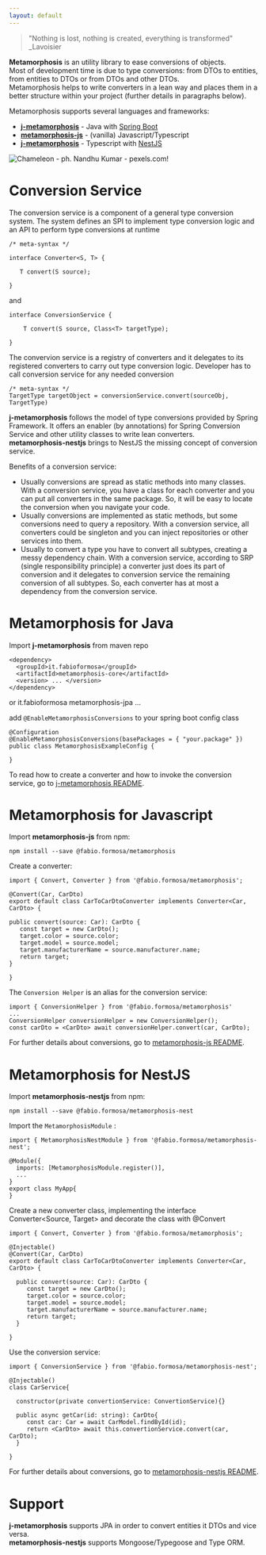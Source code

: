 ```yaml
---
layout: default
---
```


> "Nothing is lost, nothing is created, everything is transformed"
> _Lavoisier
  
  
**Metamorphosis** is an utility library to ease conversions of objects.  
Most of development time is due to type conversions: from DTOs to entities, from entities to DTOs or from DTOs and other DTOs.  
Metamorphosis helps to write converters in a lean way and places them in a better structure within your project (further details in paragraphs below).

Metamorphosis supports several languages and frameworks:
* **[j-metamorphosis](https://github.com/fabioformosa/j-metamorphosis)** - Java with [Spring Boot](https://spring.io/projects/spring-boot)
* **[metamorphosis-js](https://github.com/fabioformosa/metamorphosis-js)** - (vanilla) Javascript/Typescript
* **[j-metamorphosis](https://github.com/fabioformosa/metamorphosis-nestjs)** - Typescript with [NestJS](https://nestjs.com/)  
  

![Chameleon - ph. Nandhu Kumar - pexels.com!](https://images.pexels.com/photos/312826/pexels-photo-312826.jpeg?auto=compress&cs=tinysrgb&h=325&w=470 "Chameleon - ph. Nandhu Kumar - pexels.com")

# Conversion Service

The conversion service is a component of a general type conversion system. The system defines an SPI to implement type conversion logic and an API to perform type conversions at runtime

    /* meta-syntax */
    
    interface Converter<S, T> {

       T convert(S source);   
        
    }
    
 and
    
    interface ConversionService {
        
        T convert(S source, Class<T> targetType);
	
    }
    
The convervion service is a registry of converters and it delegates to its registered converters to carry out type conversion logic.
Developer has to call conversion service for any needed conversion

    /* meta-syntax */
    TargetType targetObject = conversionService.convert(sourceObj, TargetType)


**j-metamorphosis** follows the model of type conversions provided by Spring Framework. It offers an enabler (by annotations) for Spring Conversion Service and other utility classes to write lean converters.  
**metamorphosis-nestjs** brings to NestJS the missing concept of conversion service.

Benefits of a conversion service:
* Usually conversions are spread as static methods into many classes. With a conversion service, you have a class for each converter and you can put all converters in the same package. So, it will be easy to locate the conversion when you navigate your code.
* Usually conversions are implemented as static methods, but some conversions need to query a repository. With a conversion service, all converters could be singleton and you can inject repositories or other services into them.
* Usually to convert a type you have to convert all subtypes, creating a messy dependency chain. With a conversion service, according to SRP (single responsibility principle) a converter just does its part of conversion and it delegates to conversion service the remaining conversion of all subtypes. So, each converter has at most a dependency from the conversion service.

# Metamorphosis for Java

Import **j-metamorphosis** from maven repo

    <dependency>
      <groupId>it.fabioformosa</groupId>
      <artifactId>metamorphosis-core</artifactId>
      <version> ... </version>
    </dependency>
or
    <dependency>
      <groupId>it.fabioformosa</groupId>
      <artifactId>metamorphosis-jpa</artifactId>
      <version> ... </version>
    </dependency>
   
add `@EnableMetamorphosisConversions` to your spring boot config class

    @Configuration
    @EnableMetamorphosisConversions(basePackages = { "your.package" })
    public class MetamorphosisExampleConfig {

    }   
    
 To read how to create a converter and how to invoke the conversion service, go to [j-metamorphosis README](https://github.com/fabioformosa/j-metamorphosis).  

# Metamorphosis for Javascript

Import **metamorphosis-js** from npm:

``` npm install --save @fabio.formosa/metamorphosis ```

Create a converter:

    import { Convert, Converter } from '@fabio.formosa/metamorphosis';

    @Convert(Car, CarDto)
    export default class CarToCarDtoConverter implements Converter<Car, CarDto> {
  
    public convert(source: Car): CarDto {
       const target = new CarDto();
       target.color = source.color;
       target.model = source.model;
       target.manufacturerName = source.manufacturer.name;
       return target;
    }

    }

The `Conversion Helper` is an alias for the conversion service:
 
    import { ConversionHelper } from '@fabio.formosa/metamorphosis'
    ...
    ConversionHelper conversionHelper = new ConversionHelper();
    const carDto = <CarDto> await conversionHelper.convert(car, CarDto);    

For further details about conversions, go to [metamorphosis-js README](https://github.com/fabioformosa/metamorphosis-js).  

# Metamorphosis for NestJS

Import **metamorphosis-nestjs** from npm:

``` npm install --save @fabio.formosa/metamorphosis-nest ```

Import the `MetamorphosisModule` :

    import { MetamorphosisNestModule } from '@fabio.formosa/metamorphosis-nest';

    @Module({
      imports: [MetamorphosisModule.register()],
      ...
    }
    export class MyApp{
    }
    
Create a new converter class, implementing the interface Converter<Source, Target> and decorate the class with @Convert

    import { Convert, Converter } from '@fabio.formosa/metamorphosis';

    @Injectable()
    @Convert(Car, CarDto)
    export default class CarToCarDtoConverter implements Converter<Car, CarDto> {
  
      public convert(source: Car): CarDto {
         const target = new CarDto();
         target.color = source.color;
         target.model = source.model;
         target.manufacturerName = source.manufacturer.name;
         return target;
      }

    }

Use the conversion service:

    import { ConversionService } from '@fabio.formosa/metamorphosis-nest';

    @Injectable()
    class CarService{

      constructor(private convertionService: ConvertionService){}

      public async getCar(id: string): CarDto{
         const car: Car = await CarModel.findById(id);
         return <CarDto> await this.convertionService.convert(car, CarDto);
      }

    }
    
For further details about conversions, go to [metamorphosis-nestjs README](https://github.com/fabioformosa/metamorphosis-nestjs).  

# Support

**j-metamorphosis** supports JPA in order to convert entities it DTOs and vice versa.  
**metamorphosis-nestjs** supports Mongoose/Typegoose and Type ORM.


 
